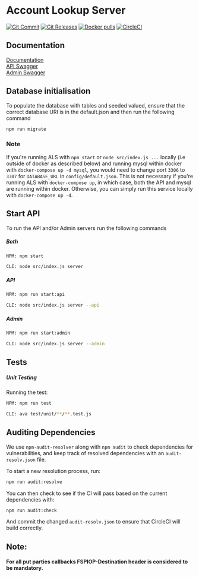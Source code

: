# Account Lookup Server
[![Git Commit](https://img.shields.io/github/last-commit/mojaloop/account-lookup-service.svg?style=flat)](https://github.com/mojaloop/account-lookup-service/commits/master)
[![Git Releases](https://img.shields.io/github/release/mojaloop/account-lookup-service.svg?style=flat)](https://github.com/mojaloop/account-lookup-service/releases)
[![Docker pulls](https://img.shields.io/docker/pulls/mojaloop/account-lookup-service.svg?style=flat)](https://hub.docker.com/r/mojaloop/account-lookup-service)
[![CircleCI](https://circleci.com/gh/mojaloop/account-lookup-service.svg?style=svg)](https://circleci.com/gh/mojaloop/account-lookup-service)



## Documentation
[Documentation](http://mojaloop.io/documentation/mojaloop-technical-overview/account-lookup-service/) \
[API Swagger](http://mojaloop.io/documentation/api/#als-oracle-api) \
[Admin Swagger](http://mojaloop.io/documentation/api/#als-oracle-api) <!--This currently points to API but will be updated when Admin documentation is created-->


## Database initialisation
To populate the database with tables and seeded valued, ensure that the correct database URI is in the default.json and then run the following command
 ```bash
 npm run migrate
 ```

 ### Note
 If you're running ALS with `npm start` or `node src/index.js ...` locally (i.e outside of docker as described below) and running mysql within docker with `docker-compose up -d mysql`, you would need to change port `3306` to `3307` for `DATABASE_URL` in `config/default.json`. This is not necessary if you're running ALS with `docker-compose up`, in which case, both the API and mysql are running within docker. Otherwise, you can simply run this service locally with `docker-compose up -d`.
 
## Start API
To run the API and/or Admin servers run the following commands
##### Both 
```bash
NPM: npm start

CLI: node src/index.js server
```
##### API 
```bash
NPM: npm run start:api

CLI: node src/index.js server --api
```
##### Admin 
```bash
NPM: npm run start:admin

CLI: node src/index.js server --admin
```

## Tests

##### Unit Testing 

Running the test:
```bash
NPM: npm run test

CLI: ava test/unit/**/**.test.js
```

## Auditing Dependencies

We use `npm-audit-resolver` along with `npm audit` to check dependencies for vulnerabilities, and keep track of resolved dependencies with an `audit-resolv.json` file.

To start a new resolution process, run:
```bash
npm run audit:resolve
```

You can then check to see if the CI will pass based on the current dependencies with:
```bash
npm run audit:check
```

And commit the changed `audit-resolv.json` to ensure that CircleCI will build correctly.

## Note: 
#### For all put parties callbacks FSPIOP-Destination header is considered to be mandatory. 